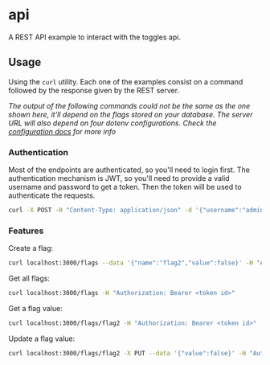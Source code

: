 # api
A REST API example to interact with the toggles api.

## Usage
Using the `curl` utility. Each one of the examples consist on a command followed by the response given by the REST server.

*The output of the following commands could not be the same as the one shown here, it'll depend on the flags stored on your database. The server URL will also depend on four dotenv configurations. Check the [configuration docs](https://github.com/MarkelCA/toggles/blob/main/README.md#configure) for more info*
### Authentication
Most of the endpoints are authenticated, so you'll need to login first. The authentication mechanism is JWT, so you'll need to provide a valid username and password to get a token. Then the token will be used to authenticate the requests.
```bash
curl -X POST -H "Content-Type: application/json" -d '{"username":"admin", "password":"admin"}' http://localhost:3000/login
```

### Features
Create a flag:
```bash
curl localhost:3000/flags --data '{"name":"flag2","value":false}' -H "Authorization: Bearer <token id>"
```
Get all flags:
```bash
curl localhost:3000/flags -H "Authorization: Bearer <token id>"
```
Get a flag value:
```bash
curl localhost:3000/flags/flag2 -H "Authorization: Bearer <token id>"
```
Update a flag value:
```bash
curl localhost:3000/flags/flag2 -X PUT --data '{"value":false}' -H "Authorization: Bearer <token id>"
```
